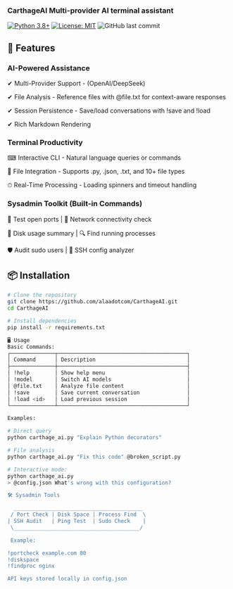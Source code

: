 
###  CarthageAI Multi-provider AI terminal assistant

[![Python 3.8+](https://img.shields.io/badge/python-3.8+-blue.svg)](https://www.python.org/downloads/)
[![License: MIT](https://img.shields.io/badge/License-MIT-yellow.svg)](https://opensource.org/licenses/MIT)
![GitHub last commit](https://img.shields.io/github/last-commit/yourusername/CarthageAI)

## 🚀 Features

### AI-Powered Assistance

✔ Multi-Provider Support - (OpenAI/DeepSeek)

✔ File Analysis - Reference files with @file.txt for context-aware responses

✔ Session Persistence - Save/load conversations with !save and !load <id>

✔ Rich Markdown Rendering

### Terminal Productivity

⌨ Interactive CLI - Natural language queries or commands

📂 File Integration - Supports .py, .json, .txt, and 10+ file types

⏱ Real-Time Processing - Loading spinners and timeout handling

### Sysadmin Toolkit (Built-in Commands)

🔌 Test open ports | 📶 Network connectivity check

💽 Disk usage summary | 🔍 Find running processes

🛡 Audit sudo users | 🔐 SSH config analyzer


## 📦 Installation
```bash
# Clone the repository
git clone https://github.com/alaadotcom/CarthageAI.git
cd CarthageAI

# Install dependencies
pip install -r requirements.txt

🖥️ Usage
Basic Commands:
┌──────────────┬─────────────────────────────────────────┐
│ Command      │ Description                             │
├──────────────┼─────────────────────────────────────────┤
│ !help        │ Show help menu                          │
│ !model       │ Switch AI models                        │
│ @file.txt    │ Analyze file content                    │
│ !save        │ Save current conversation               │
│ !load <id>   │ Load previous session                   │
└──────────────┴─────────────────────────────────────────┘

Examples:

# Direct query
python carthage_ai.py "Explain Python decorators"

# File analysis
python carthage_ai.py "Fix this code" @broken_script.py

# Interactive mode:
python carthage_ai.py
> @config.json What's wrong with this configuration?

🛠️ Sysadmin Tools

  _________________________________________
 / Port Check | Disk Space | Process Find  \
| SSH Audit   | Ping Test  | Sudo Check    |
 \________________________________________/

 Example:

!portcheck example.com 80
!diskspace
!findproc nginx

API keys stored locally in config.json
